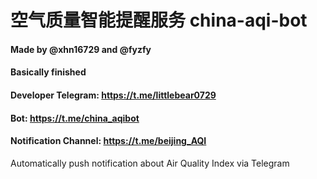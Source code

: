 # 空气质量智能提醒服务 china-aqi-bot
#### Made by @xhn16729 and @fyzfy
#### Basically finished

#### Developer Telegram: https://t.me/littlebear0729
#### Bot: https://t.me/china_aqibot
#### Notification Channel: https://t.me/beijing_AQI

Automatically push notification about Air Quality Index via Telegram

